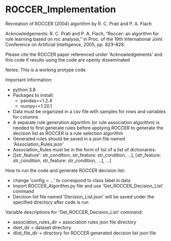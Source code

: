 # ROCCER_Implementation

Recreation of ROCCER (2004) algorithm by R. C. Prati and P. A. Flach

Acknowledgements: R. C. Prati and P. A. Flach, “Roccer: an algorithm for rule learning based on roc analysis,” in Proc. of the 19th International Joint Conference on Artificial Intelligence, 2005, pp. 823–828.

Please cite the ROCCER paper referenced under 'Acknowledgements' and this code if results using the code are openly disseminated

Notes: This is a working protype code

Important information:
- python 3.8
- Packages to install:
  - pandas==1.2.4
  - numpy==1.20.1
- Data must be organized in a csv file with samples for rows and variables for columns
- A separate rule generation algorithm (or rule association algorithm) is needed to first generate rules before applying ROCCER to generate the decision list as ROCCER is a rule selection algorithm
- Generated rules should be saved in a json file named 'Association_Rules.json'
- Association_Rules must be in the form of list of a list of dictionaries:
- [[str_feature': str_condition, str_feature: str_condition, ...], [str_feature: str_condition, str_feature: str_condition, ...], ...]


How to run the code and generate ROCCER decision list:
- change 'config = ...' to correspond to class label in data
- Import ROCCER_Algorithm.py file and use 'Get_ROCCER_Decision_List' command
- Decision list file named 'Decision_List.json' will be saved under the specified directory after code is run


Variable descriptions for 'Get_ROCCER_Decision_List' command:
- association_rules_dir = association rules json file directory
- dset_dir = dataset directory
- dlist_file_dir = directory for ROCCER generated decision list json file
